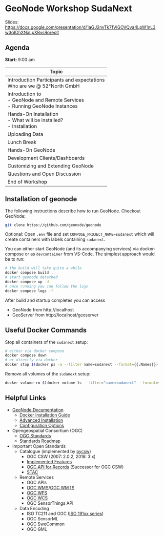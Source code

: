 # GeoNode Workshop SudaNext

Slides: https://docs.google.com/presentation/d/1aGJ2nvTk7fVlGOVQva4LpW1nL3w3qIOhXNxLpXBvsRo/edit

## Agenda

**Start:** 9:00 am

| Topic |
|------|
| Introduction Participants and expectations <br/> Who are we @ 52°North GmbH |
| Introduction to <br/> - GeoNode and Remote Services <br/> - Running GeoNode Instances |
| Hands-On Installation <br/> - What will be installed? <br/> - Installation |
| Uploading Data |
| Lunch Break |
| Hands-On GeoNode |
| Development Clients/Dashboards |
| Customizing and Extending GeoNode |
| Questions and Open Discussion |
| End of Workshop |


## Installation of geonode

The following instructions describe how to run GeoNode.
Checkout GeoNode:

```sh
git clone https://github.com/geonode/geonode
```

Optional: Open `.env` file and set `COMPOSE_PROJECT_NAME=sudanext` which will create containers with labels containing `sudanext`.

You can either start GeoNode (and its accompanying services) via docker-compose or as `devcontainer` from VS-Code.
The simplest approach would be to run:

```sh
# the build will take quite a while
docker compose build .
# start geonode detached
docker compose up -d
# once running you can follow the logs
docker compose logs -f
```

After build and startup completes you can access 

* GeoNode from http://localhost
* GeoServer from http://localhost/geoserver


## Useful Docker Commands

Stop all containers of the `sudanext` setup:

```sh
# either via docker compose
docker compose down
# or directly via docker
docker stop $(docker ps -a --filter name=sudanext --format={{.Names}})
```

Remove all volumes of the `sudanext` setup:

```sh
docker volume rm $(docker volume ls --filter="name=sudanext" --format={{.Name}})
```


## Helpful Links

* [GeoNode Documentation](https://readthedocs.org/projects/geonode-documentation/)
  * [Docker Installation Guide](https://docs.geonode.org/en/4.x/install/basic/index.html)
  * [Advanced Installation](https://docs.geonode.org/en/4.x/install/advanced/index.html) 
  * [Configuration Options](https://docs.geonode.org/en/4.x/basic/settings/index.html#settings)
* Opengeospatial Consortium (OGC)
  * [OGC Standards](https://www.ogc.org/docs/is)
  * [Standards Roadmap](https://www.ogc.org/roadmap)
* Important Open Standards
  * Catalogue (implemented by [pycsw](https://docs.pycsw.org/))
    * OGC CSW (2007: 2.0.2, 2016: 3.x)
    * [Implemented Features](https://docs.pycsw.org/en/2.6.1/introduction.html#standards-support)
    * [OGC API for Records](https://ogcapi.ogc.org/records/) (Successor for OGC CSW)
    * [STAC](https://docs.pycsw.org/en/latest/stac.html)
  * Remote Services
    * OGC APIs
    * [OGC WMS](https://www.ogc.org/standards/wms)/[OGC WMTS](https://www.ogc.org/standards/wmts)
    * [OGC WFS](https://www.ogc.org/standards/wfs)
    * [OGC WCS](https://www.ogc.org/standards/wcs)
    * OGC SensorThings API
  * Data Encoding
    * ISO TC211 and OGC ([ISO 191xx series](https://en.wikipedia.org/wiki/List_of_International_Organization_for_Standardization_standards,_18000-19999#ISO_19000_%E2%80%93_ISO_19999))
    * OGC SensorML
    * OGC SweCommon
    * OGC GML
